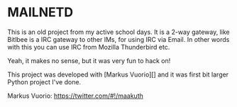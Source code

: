 
# MAILNETD

This is an old project from my active school days. It is a 2-way gateway, like
Bitlbee is a IRC gateway to other IMs, for using IRC via Email. In other words
with this you can use IRC from Mozilla Thunderbird etc.


Yeah, it makes no sense, but it was very fun to hack on!


This project was developed with [Markus Vuorio][] and it was first bit larger
Python project I've done.


Markus Vuorio: https://twitter.com/#!/maakuth



